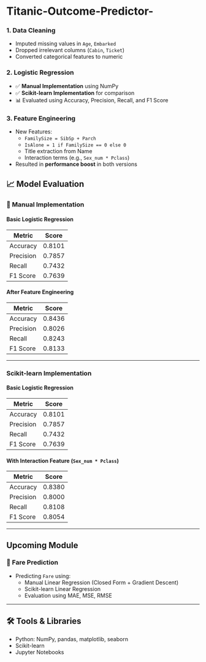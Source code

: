 # Titanic-Outcome-Predictor-


### 1. Data Cleaning
- Imputed missing values in `Age`, `Embarked`
- Dropped irrelevant columns (`Cabin`, `Ticket`)
- Converted categorical features to numeric

### 2. Logistic Regression
- ✅ **Manual Implementation** using NumPy
- ✅ **Scikit-learn Implementation** for comparison
- 📊 Evaluated using Accuracy, Precision, Recall, and F1 Score

### 3. Feature Engineering
- New Features:
  - `FamilySize = SibSp + Parch`
  - `IsAlone = 1 if FamilySize == 0 else 0`
  - Title extraction from Name
  - Interaction terms (e.g., `Sex_num * Pclass`)
- Resulted in **performance boost** in both versions


## 📈 Model Evaluation

### 🔧 Manual Implementation

#### Basic Logistic Regression
| Metric    | Score   |
|-----------|---------|
| Accuracy  | 0.8101  |
| Precision | 0.7857  |
| Recall    | 0.7432  |
| F1 Score  | 0.7639  |

#### After Feature Engineering
| Metric    | Score   |
|-----------|---------|
| Accuracy  | 0.8436  |
| Precision | 0.8026  |
| Recall    | 0.8243  |
| F1 Score  | 0.8133  |

---

###  Scikit-learn Implementation

#### Basic Logistic Regression
| Metric    | Score   |
|-----------|---------|
| Accuracy  | 0.8101  |
| Precision | 0.7857  |
| Recall    | 0.7432  |
| F1 Score  | 0.7639  |

#### With Interaction Feature (`Sex_num * Pclass`)
| Metric    | Score   |
|-----------|---------|
| Accuracy  | 0.8380  |
| Precision | 0.8000  |
| Recall    | 0.8108  |
| F1 Score  | 0.8054  |

---

## Upcoming Module

### 🎯 Fare Prediction
- Predicting `Fare` using:
  - Manual Linear Regression (Closed Form + Gradient Descent)
  - Scikit-learn Linear Regression
  - Evaluation using MAE, MSE, RMSE

---

## 🛠️ Tools & Libraries
- Python: NumPy, pandas, matplotlib, seaborn
- Scikit-learn
- Jupyter Notebooks
